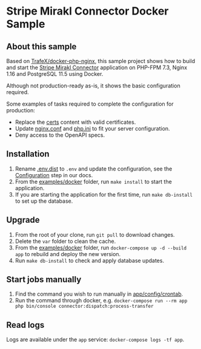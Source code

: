 Stripe Mirakl Connector Docker Sample
=======================

## About this sample

Based on [TrafeX/docker-php-nginx](https://github.com/TrafeX/docker-php-nginx), this sample project shows how to build and start the [Stripe Mirakl Connector](https://github.com/stripe/stripe-mirakl-connector) application on PHP-FPM 7.3, Nginx 1.16 and PostgreSQL 11.5 using Docker.

Although not production-ready as-is, it shows the basic configuration required.

Some examples of tasks required to complete the configuration for production:
- Replace the [certs](app/certs) content with valid certificates.
- Update [nginx.conf](app/config/nginx.conf) and [php.ini](app/config/php.ini) to fit your server configuration.
- Deny access to the OpenAPI specs.

## Installation

1. Rename [.env.dist](../../.env.dist) to `.env` and update the configuration, see the [Configuration](https://stripe.com/docs/plugins/mirakl/configuration) step in our docs.
2. From the [examples/docker](./) folder, run `make install` to start the application.
3. If you are starting the application for the first time, run `make db-install` to set up the database.

## Upgrade

1. From the root of your clone, run `git pull` to download changes.
2. Delete the `var` folder to clean the cache.
3. From the [examples/docker](./) folder, run `docker-compose up -d --build app` to rebuild and deploy the new version.
4. Run `make db-install` to check and apply database updates.

## Start jobs manually

1. Find the command you wish to run manually in [app/config/crontab](app/config/crontab).
2. Run the command through docker, e.g. `docker-compose run --rm app php bin/console connector:dispatch:process-transfer`

## Read logs

Logs are available under the `app` service: `docker-compose logs -tf app`.
